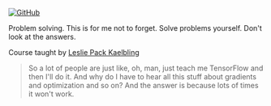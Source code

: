 [![GitHub](https://raw.githubusercontent.com/AlexandrParkhomenko/ml/main/MITx%206.036%201T2019/images/LicenseMIT.svg)]()

Problem solving. This is for me not to forget. Solve problems yourself. Don't look at the answers.

Course taught by [Leslie Pack Kaelbling](http://people.csail.mit.edu/lpk/)

> So a lot of people are just like, oh, man, just teach me TensorFlow and then I'll do it.
> And why do I have to hear all this stuff about gradients and optimization and so on?
> And the answer is because lots of times it won't work.
